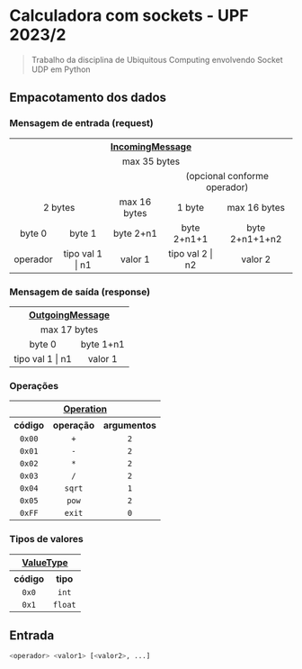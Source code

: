 # Calculadora com sockets - UPF 2023/2

> Trabalho da disciplina de Ubiquitous Computing envolvendo Socket UDP em Python

## Empacotamento dos dados

### Mensagem de entrada (request)

<table>
  <tr>
    <th colspan="5" align="center"><a href="./encoder.py#L121">IncomingMessage</a></th>
  </tr>
  <tr>
    <td colspan="5" align="center">max 35 bytes</td>
  </tr>
  <tr>
    <td colspan="3"></td>
    <td colspan="2" align="center">(opcional conforme operador)</td>
  </tr>
  <tr>
    <td colspan="2" align="center">2 bytes</td>
    <td align="center">max 16 bytes</td>
    <td align="center">1 byte</td>
    <td align="center">max 16 bytes</td>
  </tr>
  <tr>
    <td align="center">byte 0</td>
    <td align="center">byte 1</td>
    <td align="center">byte 2+n1</td>
    <td align="center">byte 2+n1+1</td>
    <td align="center">byte 2+n1+1+n2</td>
  </tr>
  <tr>
    <td align="center">operador</td>
    <td align="center">tipo val 1 | n1</td>
    <td align="center">valor 1</td>
    <td align="center">tipo val 2 | n2</td>
    <td align="center">valor 2</td>
  </tr>
</table>

### Mensagem de saída (response)

<table>
  <tr>
    <th colspan="2" align="center"><a href="./encoder.py#L158">OutgoingMessage</a></th>
  </tr>
  <tr>
    <td colspan="2" align="center">max 17 bytes</td>
  </tr>
  <tr>
    <td align="center">byte 0</td>
    <td align="center">byte 1+n1</td>
  </tr>
  <tr>
    <td align="center">tipo val 1 | n1</td>
    <td align="center">valor 1</td>
  </tr>
</table>

### Operações

<table>
  <tr>
    <th colspan="3" align="center"><a href="./encoder.py#L33">Operation</a></th>
  </tr>
  <tr>
    <th align="center">código</th>
    <th align="center">operação</th>
    <th align="center">argumentos</th>
  </tr>
  <tr>
    <td align="center"><code>0x00</code></td>
    <td align="center"><code>+</code></td>
    <td align="center"><code>2</code></td>
  </tr>
  <tr>
    <td align="center"><code>0x01</code></td>
    <td align="center"><code>-</code></td>
    <td align="center"><code>2</code></td>
  </tr>
  <tr>
    <td align="center"><code>0x02</code></td>
    <td align="center"><code>*</code></td>
    <td align="center"><code>2</code></td>
  </tr>
  <tr>
    <td align="center"><code>0x03</code></td>
    <td align="center"><code>/</code></td>
    <td align="center"><code>2</code></td>
  </tr>
  <tr>
    <td align="center"><code>0x04</code></td>
    <td align="center"><code>sqrt</code></td>
    <td align="center"><code>1</code></td>
  </tr>
  <tr>
    <td align="center"><code>0x05</code></td>
    <td align="center"><code>pow</code></td>
    <td align="center"><code>2</code></td>
  </tr>
  <tr>
    <td align="center"><code>0xFF</code></td>
    <td align="center"><code>exit</code></td>
    <td align="center"><code>0</code></td>
  </tr>
</table>

### Tipos de valores

<table>
  <tr>
    <th colspan="2" align="center"><a href="./encoder.py#L58">ValueType</a></th>
  </tr>
  <tr>
    <th align="center">código</th>
    <th align="center">tipo</th>
  </tr>
  <tr>
    <td align="center"><code>0x0</code></td>
    <td align="center"><code>int</code></td>
  </tr>
  <tr>
    <td align="center"><code>0x1</code></td>
    <td align="center"><code>float</code></td>
  </tr>
</table>

## Entrada

```bash
<operador> <valor1> [<valor2>, ...]
```
